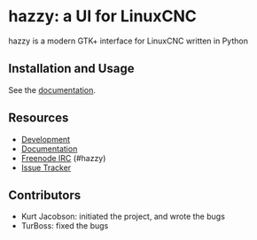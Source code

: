 # hazzy: a UI for LinuxCNC

hazzy is a modern GTK+ interface for LinuxCNC written in Python  


## Installation and Usage

See the [documentation](https://kurtjacobson.github.io/hazzy/).


## Resources

* [Development](https://github.com/KurtJacobson/hazzy/)
* [Documentation](https://kurtjacobson.github.io/hazzy/)
* [Freenode IRC](http://webchat.freenode.net/?channels=%23hazzy) (#hazzy)
* [Issue Tracker](https://github.com/KurtJacobson/hazzy/issues)


## Contributors

* Kurt Jacobson: initiated the project, and wrote the bugs
* TurBoss: fixed the bugs
